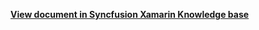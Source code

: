 **[View document in Syncfusion Xamarin Knowledge base](https://www.syncfusion.com/kb/12315/how-to-add-rounded-corners-for-xamarin-forms-expander-sfexpander)**
